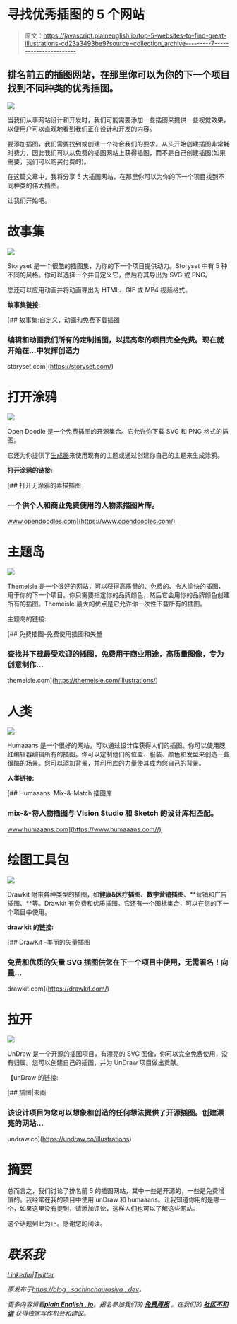 # 寻找优秀插图的 5 个网站

> 原文：<https://javascript.plainenglish.io/top-5-websites-to-find-great-illustrations-cd23a3493be9?source=collection_archive---------7----------------------->

## 排名前五的插图网站，在那里你可以为你的下一个项目找到不同种类的优秀插图。

![](img/68334bd081baa3e81453c16dca3f9eae.png)

当我们从事网站设计和开发时，我们可能需要添加一些插图来提供一些视觉效果，以便用户可以直观地看到我们正在设计和开发的内容。

要添加插图，我们需要找到或创建一个符合我们的要求。从头开始创建插图非常耗时费力，因此我们可以从免费的插图网站上获得插图，而不是自己创建插图(如果需要，我们可以购买付费的)。

在这篇文章中，我将分享 5 大插图网站，在那里你可以为你的下一个项目找到不同种类的伟大插图。

让我们开始吧。

# 故事集

![](img/4d9847afdb44f2a00809d7d20815eb1f.png)

Storyset 是一个很酷的插图集，为你的下一个项目提供动力。Storyset 中有 5 种不同的风格。你可以选择一个并自定义它，然后将其导出为 SVG 或 PNG。

您还可以应用动画并将动画导出为 HTML、GIF 或 MP4 视频格式。

**故事集链接:**

 [## 故事集:自定义，动画和免费下载插图

### 编辑和动画我们所有的定制插图，以提高您的项目完全免费。现在就开始在…中发挥创造力

storyset.com](https://storyset.com/) 

# 打开涂鸦

![](img/5d18b4553359477bda88e0f564683c79.png)

Open Doodle 是一个免费插图的开源集合。它允许你下载 SVG 和 PNG 格式的插图。

它还为你提供了[生成器](https://generator.opendoodles.com/)来使用现有的主题或通过创建你自己的主题来生成涂鸦。

**打开涂鸦的链接:**

[](https://www.opendoodles.com/) [## 打开无涂鸦的素描插图

### 一个供个人和商业免费使用的人物素描图片库。

www.opendoodles.com](https://www.opendoodles.com/) 

# 主题岛

![](img/4a7b523242738771978b48fc83918bff.png)

Themeisle 是一个很好的网站，可以获得高质量的、免费的、令人愉快的插图，用于你的下一个项目。你只需要指定你的品牌颜色，然后它会用你的品牌颜色创建所有的插图。Themeisle 最大的优点是它允许你一次性下载所有的插图。

主题岛的链接:

[](https://themeisle.com/illustrations/) [## 免费插图-免费使用插图和矢量

### 查找并下载最受欢迎的插图，免费用于商业用途，高质量图像，专为创意制作…

themeisle.com](https://themeisle.com/illustrations/) 

# 人类

![](img/04795b4215ce80b71486d581367351a5.png)

Humaaans 是一个很好的网站，可以通过设计库获得人们的插图。你可以使用腮红编辑器编辑所有的插图。你可以定制他们的位置、服装、颜色和发型来创造一些很酷的场景。您可以添加背景，并利用库的力量使其成为您自己的背景。

**人类链接:**

[](https://www.humaaans.com//) [## Humaaans: Mix-&-Match 插图库

### mix-&-将人物插图与 VIsion Studio 和 Sketch 的设计库相匹配。

www.humaaans.com](https://www.humaaans.com//) 

# 绘图工具包

![](img/c9cf16ff37525d9393dedc0047851363.png)

Drawkit 附带各种类型的插图，如**健康&医疗插图**、**数字营销插图**、**营销和广告插图、**等。Drawkit 有免费和优质插图。它还有一个图标集合，可以在您的下一个项目中使用。

**draw kit 的链接:**

[](https://drawkit.com/) [## DrawKit -美丽的矢量插图

### 免费和优质的矢量 SVG 插图供您在下一个项目中使用，无需署名！向量…

drawkit.com](https://drawkit.com/) 

# 拉开

![](img/5e664569c7de859594d8dabc150c6682.png)

UnDraw 是一个开源的插图项目，有漂亮的 SVG 图像，你可以完全免费使用，没有归属。您可以创建自己的插图，并为 UnDraw 项目做出贡献。

【unDraw 的链接:

[](https://undraw.co/illustrations) [## 插图|未画

### 该设计项目为您可以想象和创造的任何想法提供了开源插图。创建漂亮的网站…

undraw.co](https://undraw.co/illustrations) 

# 摘要

总而言之，我们讨论了排名前 5 的插图网站，其中一些是开源的，一些是免费增值的。我经常在我的项目中使用 unDraw 和 humaaans。让我知道你用的是哪一个，如果这里没有提到，请添加评论，这样人们也可以了解这些网站。

这个话题到此为止。感谢您的阅读。

# *联系我*

[*LinkedIn*](https://www.linkedin.com/in/sachin-chaurasiya)*|*[*Twitter*](https://twitter.com/sachindotcom)

*原发布于*[*https://blog . sachinchaurasiya . dev*](https://blog.sachinchaurasiya.dev/top-5-websites-to-find-great-illustrations)*。*

*更多内容请看*[***plain English . io***](http://plainenglish.io/)*。报名参加我们的* [***免费周报***](http://newsletter.plainenglish.io/) *。在我们的* [***社区不和谐***](https://discord.gg/GtDtUAvyhW) *获得独家写作机会和建议。*
